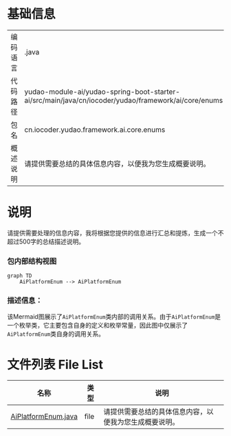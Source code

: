 # 基础信息

|      |      |
|------|------|
| 编码语言 | .java |
| 代码路径 | yudao-module-ai/yudao-spring-boot-starter-ai/src/main/java/cn/iocoder/yudao/framework/ai/core/enums |
| 包名 | cn.iocoder.yudao.framework.ai.core.enums |
| 概述说明 | 请提供需要总结的具体信息内容，以便我为您生成概要说明。 |

# 说明

请提供需要处理的信息内容，我将根据您提供的信息进行汇总和提炼，生成一个不超过500字的总结描述说明。


### 包内部结构视图

```mermaid
graph TD
    AiPlatformEnum --> AiPlatformEnum
```

### 描述信息：
该Mermaid图展示了`AiPlatformEnum`类内部的调用关系。由于`AiPlatformEnum`是一个枚举类，它主要包含自身的定义和枚举常量，因此图中仅展示了`AiPlatformEnum`类自身的调用关系。

# 文件列表 File List

| 名称   | 类型  | 说明 |
|-------|------|-------------|
| [AiPlatformEnum.java](AiPlatformEnum.md) | file | 请提供需要总结的具体信息内容，以便我为您生成概要说明。 |


